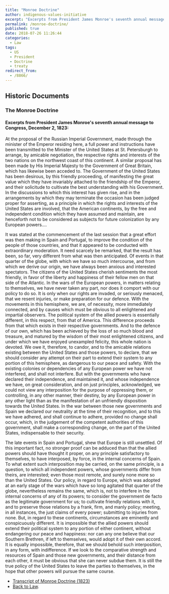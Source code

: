 ```yaml
---
title: "Monroe Doctrine"
author: indigenous-values-initiative
excerpt: "Excerpts from President James Monroe's seventh annual message to Congress, December 2, 1823."
permalink: /monroe-doctrine/
published: true
date: 2018-07-26 11:26:44
categories:
  - Law
tags:
  - US
  - President
  - Doctrine
  - treaty
redirect_from:
  - /8866/
---
```

## Historic Documents
### The Monroe Doctrine

#### Excerpts from President James Monroe's seventh annual message to Congress, December 2, 1823:
At the proposal of the Russian Imperial Government, made through the minister of the Emperor residing here, a full power and instructions have been transmitted to the Minister of the United States at St. Petersburgh to arrange, by amicable negotiation, the respective rights and interests of the two nations on the northwest coast of this continent. A similar proposal has been made by His Imperial Majesty to the Government of Great Britain, which has likewise been acceded to. The Government of the United States has been desirous, by this friendly proceeding, of manifesting the great value which they have invariably attached to the friendship of the Emperor, and their solicitude to cultivate the best understanding with his Government. In the discussions to which this interest has given rise, and in the arrangements by which they may terminate the occasion has been judged proper for asserting, as a principle in which the rights and interests of the United States are involved, that the American continents, by the free and independent condition which they have assumed and maintain, are henceforth not to be considered as subjects for future colonization by any European powers....

It was stated at the commencement of the last session that a great effort was then making in Spain and Portugal, to improve the condition of the people of those countries, and that it appeared to be conducted with extraordinary moderation. It need scarcely be remarked, that the result has been, so far, very different from what was then anticipated. Of events in that quarter of the globe, with which we have so much intercourse, and from which we derive our origin, we have always been anxious and interested spectators. The citizens of the United States cherish sentiments the most friendly, in favor of the liberty and happiness of their fellow men on that side of the Atlantic. In the wars of the European powers, in matters relating to themselves, we have never taken any part, nor does it comport with our policy to do so. It is only when our rights are invaded, or seriously menaced, that we resent injuries, or make preparation for our defence. With the movements in this hemisphere, we are, of necessity, more immediately connected, and by causes which must be obvious to all enlightened and impartial observers. The political system of the allied powers is essentially different, in this respect, from that of America. This difference proceeds from that which exists in their respective governments. And to the defence of our own, which has been achieved by the loss of so much blood and treasure, and matured by the wisdom of their most enlightened citizens, and under which we have enjoyed unexampled felicity, this whole nation is devoted. We owe it, therefore, to candor, and to the amicable relations existing between the United States and those powers, to declare, that we should consider any attempt on their part to extend their system to any portion of this hemisphere, as dangerous to our peace and safety. With the existing colonies or dependencies of any European power we have not interfered, and shall not interfere. But with the governments who have declared their independence, and maintained it, and whose independence we have, on great consideration, and on just principles, acknowledged, we could not view any interposition for the purpose of oppressing them, or controlling, in any other manner, their destiny, by any European power in any other light than as the manifestation of an unfriendly disposition towards the United States. In the war between those new governments and Spain we declared our neutrality at the time of their recognition, and to this we have adhered, and shall continue to adhere, provided no change shall occur, which, in the judgement of the competent authorities of this government, shall make a corresponding change, on the part of the United States, indispensable to their security.

The late events in Spain and Portugal, shew that Europe is still unsettled. Of this important fact, no stronger proof can be adduced than that the allied powers should have thought it proper, on any principle satisfactory to themselves, to have interposed, by force, in the internal concerns of Spain. To what extent such interposition may be carried, on the same principle, is a question, to which all independent powers, whose governments differ from theirs, are interested; even those most remote, and surely none more so than the United States. Our policy, in regard to Europe, which was adopted at an early stage of the wars which have so long agitated that quarter of the globe, nevertheless remains the same, which is, not to interfere in the internal concerns of any of its powers; to consider the government de facto as the legitimate government for us; to cultivate friendly relations with it, and to preserve those relations by a frank, firm, and manly policy; meeting, in all instances, the just claims of every power; submitting to injuries from none. But, in regard to these continents, circumstances are eminently and conspicuously different. It is impossible that the allied powers should extend their political system to any portion of either continent, without endangering our peace and happiness: nor can any one believe that our Southern Brethren, if left to themselves, would adopt it of their own accord. It is equally impossible, therefore, that we should behold such interposition, in any form, with indifference. If we look to the comparative strength and resources of Spain and those new governments, and their distance from each other, it must be obvious that she can never subdue them. It is still the true policy of the United States to leave the parties to themselves, in the hope that other powers will pursue the same course.

- [Transcript of Monroe Doctrine (1823)](https://www.ourdocuments.gov/doc.php?flash=false&doc=23&page=transcript)
- [Back to Law](https://doctrineofdiscovery.org/law/).
